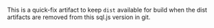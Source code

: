 This is a quick-fix artifact to keep `dist` available for build when
the dist artifacts are removed from this sql.js version in git.
